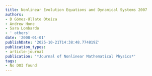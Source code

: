 ```yaml
---
title: Nonlinear Evolution Equations and Dynamical Systems 2007
authors:
- D Gómez-Ullate Oteiza
- Andrew Hone
- Sara Lombardo
- ' others'
date: '2008-01-01'
publishDate: '2025-10-21T14:38:48.774819Z'
publication_types:
- article-journal
publication: '*Journal of Nonlinear Mathematical Physics*'
tags:
- No DOI found
---
```

